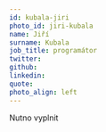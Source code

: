 ```yaml
---
id: kubala-jiri
photo_id: jiri-kubala
name: Jiří
surname: Kubala
job_title: programátor
twitter: 
github: 
linkedin: 
quote: 
photo_align: left
---
```

Nutno vyplnit
